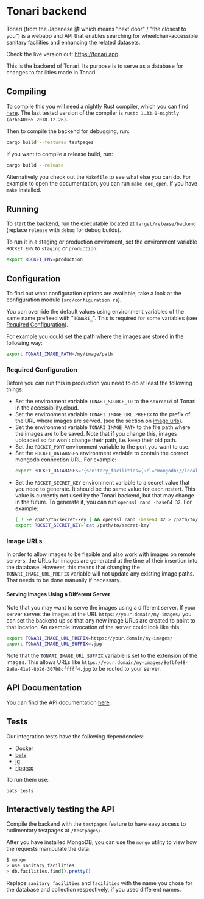 # Tonari backend

Tonari (from the Japanese 隣 which means "next door" / "the closest to you") is a webapp and API that enables searching for wheelchair-accessible sanitary facilities and enhancing the related datasets.

Check the live version out: https://tonari.app

This is the backend of Tonari.
Its purpose is to serve as a database for changes to facilities made in Tonari.

## Compiling

To compile this you will need a nightly Rust compiler, which you can find [here](https://rustup.rs/). The last tested version of the compiler is `rustc 1.33.0-nightly (a7be40c65 2018-12-26)`.

Then to compile the backend for debugging, run:

```bash
cargo build --features testpages
```

If you want to compile a release build, run:

```bash
cargo build --release
```

Alternatively you check out the `Makefile` to see what else you can do.
For example to open the documentation, you can run `make doc_open`, if you have `make` installed.

## Running

To start the backend, run the executable located at `target/release/backend` (replace `release` with `debug` for debug builds).

To run it in a staging or production enviroment, set the environment variable `ROCKET_ENV` to `staging` or `production`.

```bash
export ROCKET_ENV=production
```

## Configuration

To find out what configuration options are available, take a look at the configuration module (`src/configuration.rs`).

You can override the default values using environment variables of the same name prefixed with "`TONARI_`".
This is required for some variables (see [Required Configuration](#required-configuration)).

For example you could set the path where the images are stored in the following way:

```bash
export TONARI_IMAGE_PATH=/my/image/path
```

### Required Configuration

Before you can run this in production you need to do at least the following things:

- Set the environment variable `TONARI_SOURCE_ID` to the `sourceId` of Tonari in the accessibility.cloud.
- Set the environment variable `TONARI_IMAGE_URL_PREFIX` to the prefix of the URL where images are served.
  (see the section on [image urls](#image-urls)).
- Set the environment variable `TONARI_IMAGE_PATH` to the file path where the images are to be saved. Note
  that if you change this, images uploaded so far won't change their path, i.e. keep their old path.
- Set the `ROCKET_PORT` environment variable to the port you want to use.
- Set the `ROCKET_DATABASES` environment variable to contain the correct mongodb connection URL.
  For example:
  ```bash
  export ROCKET_DATABASES='{sanitary_facilities={url="mongodb://localhost:27017/sanitary_facilities"}}'
  ```
- Set the `ROCKET_SECRET_KEY` environment variable to a secret value that you need to generate.
  It should be the same value for each restart.
  This value is currently not used by the Tonari backend, but that may change in the future.
  To generate it, you can run `openssl rand -base64 32`.
  For example:
  ```bash
  [ ! -e /path/to/secret-key ] && openssl rand -base64 32 > /path/to/secret-key
  export ROCKET_SECRET_KEY=`cat /path/to/secret-key`
  ```

### Image URLs

In order to allow images to be flexible and also work with images on remote servers, the URLs for
images are generated at the time of their insertion into the database. However, this means that changing
the `TONARI_IMAGE_URL_PREFIX` variable will not update any existing image paths. That needs to be done manually
if necessary.

#### Serving Images Using a Different Server

Note that you may want to serve the images using a different server. If your server serves the images
at the URL `https://your.domain/my-images/` you can set the backend up so that any new image URLs are created
to point to that location. An example invocation of the server could look like this:

```bash
export TONARI_IMAGE_URL_PREFIX=https://your.domain/my-images/
export TONARI_IMAGE_URL_SUFFIX=.jpg
```

Note that the `TONARI_IMAGE_URL_SUFFIX` variable is set to the extension of the images. This allows URLs
like `https://your.domain/my-images/8efbfe48-9a8a-41a8-8b2d-307b8cfffff4.jpg` to be routed to your server.

## API Documentation

You can find the API documentation [here](API.md).

## Tests

Our integration tests have the following dependencies:

* Docker
* [bats](https://github.com/bats-core/bats-core)
* [jq](https://github.com/stedolan/jq)
* [ripgrep](https://github.com/BurntSushi/ripgrep)

To run them use:

```
bats tests
```

## Interactively testing the API

Compile the backend with the `testpages` feature to have easy access to rudimentary testpages at `/testpages/`.

After you have installed MongoDB, you can use the `mongo` utility to view how the requests manipulate the data.

```bash
$ mongo
> use sanitary_facilities
> db.facilities.find().pretty()
```

Replace `sanitary_facilities` and `facilities` with the name you chose for the database and collection
respectively, if you used different names.
